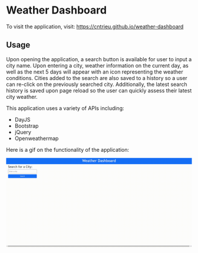 # Weather Dashboard

To visit the application, visit: https://cntrieu.github.io/weather-dashboard

## Usage

Upon opening the application, a search button is available for user to input a city name. Upon entering a city, weather information on the current day, as well as the next 5 days will appear with an icon representing the weather conditions. Cities added to the search are also saved to a history so a user can re-click on the previously searched city. Additionally, the latest search history is saved upon page reload so the user can quickly assess their latest city weather.

This application uses a variety of APIs including:

* DayJS
* Bootstrap
* jQuery
* Openweathermap

Here is a gif on the functionality of the application:

![gif showcasing how the application works](./screen%20gif/weather.gif)